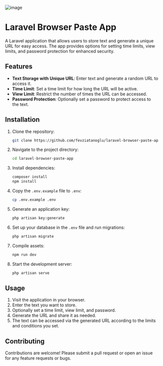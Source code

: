 ![image](https://github.com/user-attachments/assets/fb3ca6a6-25ad-4575-8600-88f4caa37580)

# Laravel Browser Paste App

A Laravel application that allows users to store text and generate a unique URL for easy access. The app provides options for setting time limits, view limits, and password protection for enhanced security.

## Features

- **Text Storage with Unique URL**: Enter text and generate a random URL to access it.
- **Time Limit**: Set a time limit for how long the URL will be active.
- **View Limit**: Restrict the number of times the URL can be accessed.
- **Password Protection**: Optionally set a password to protect access to the text.

## Installation

1. Clone the repository:
    ```bash
    git clone https://github.com/fevziatanoglu/laravel-browser-paste-app.git
    ```

2. Navigate to the project directory:
    ```bash
    cd laravel-browser-paste-app
    ```

3. Install dependencies:
    ```bash
    composer install
    npm install
    ```

4. Copy the `.env.example` file to `.env`:
    ```bash
    cp .env.example .env
    ```

5. Generate an application key:
    ```bash
    php artisan key:generate
    ```

6. Set up your database in the `.env` file and run migrations:
    ```bash
    php artisan migrate
    ```

7. Compile assets:
    ```bash
    npm run dev
    ```

8. Start the development server:
    ```bash
    php artisan serve
    ```

## Usage

1. Visit the application in your browser.
2. Enter the text you want to store.
3. Optionally set a time limit, view limit, and password.
4. Generate the URL and share it as needed.
5. The text can be accessed via the generated URL according to the limits and conditions you set.

## Contributing

Contributions are welcome! Please submit a pull request or open an issue for any feature requests or bugs.

